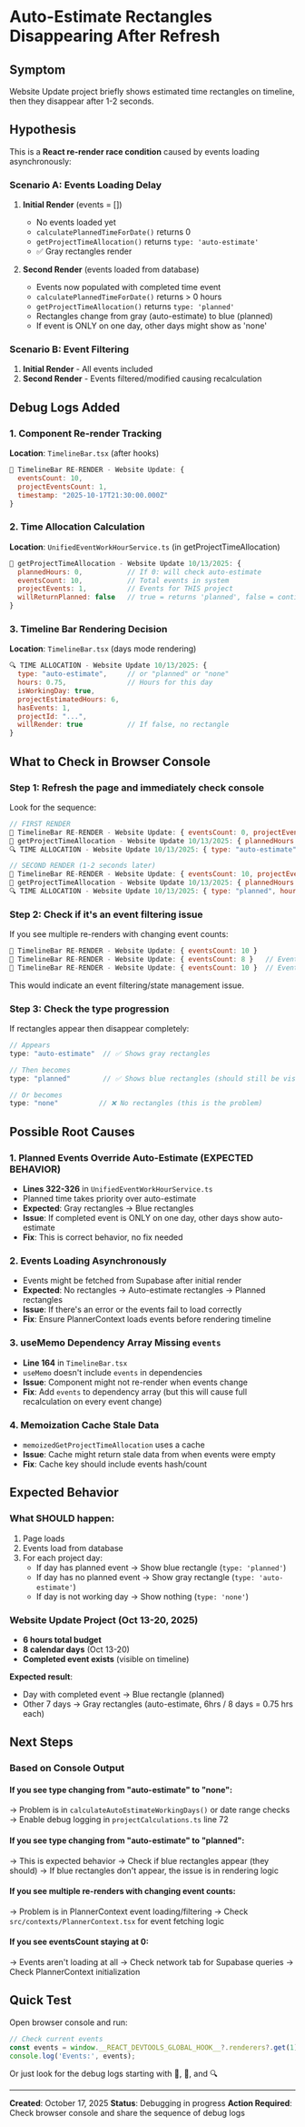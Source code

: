 # Auto-Estimate Rectangles Disappearing After Refresh

## Symptom
Website Update project briefly shows estimated time rectangles on timeline, then they disappear after 1-2 seconds.

## Hypothesis
This is a **React re-render race condition** caused by events loading asynchronously:

### Scenario A: Events Loading Delay
1. **Initial Render** (events = [])
   - No events loaded yet
   - `calculatePlannedTimeForDate()` returns 0
   - `getProjectTimeAllocation()` returns `type: 'auto-estimate'`
   - ✅ Gray rectangles render

2. **Second Render** (events loaded from database)
   - Events now populated with completed time event
   - `calculatePlannedTimeForDate()` returns > 0 hours
   - `getProjectTimeAllocation()` returns `type: 'planned'`
   - Rectangles change from gray (auto-estimate) to blue (planned)
   - If event is ONLY on one day, other days might show as 'none'

### Scenario B: Event Filtering
1. **Initial Render** - All events included
2. **Second Render** - Events filtered/modified causing recalculation

## Debug Logs Added

### 1. Component Re-render Tracking
**Location**: `TimelineBar.tsx` (after hooks)
```javascript
🔄 TimelineBar RE-RENDER - Website Update: {
  eventsCount: 10,
  projectEventsCount: 1,
  timestamp: "2025-10-17T21:30:00.000Z"
}
```

### 2. Time Allocation Calculation
**Location**: `UnifiedEventWorkHourService.ts` (in getProjectTimeAllocation)
```javascript
🔧 getProjectTimeAllocation - Website Update 10/13/2025: {
  plannedHours: 0,           // If 0: will check auto-estimate
  eventsCount: 10,           // Total events in system
  projectEvents: 1,          // Events for THIS project
  willReturnPlanned: false   // true = returns 'planned', false = continues to auto-estimate
}
```

### 3. Timeline Bar Rendering Decision
**Location**: `TimelineBar.tsx` (days mode rendering)
```javascript
🔍 TIME ALLOCATION - Website Update 10/13/2025: {
  type: "auto-estimate",     // or "planned" or "none"
  hours: 0.75,               // Hours for this day
  isWorkingDay: true,
  projectEstimatedHours: 6,
  hasEvents: 1,
  projectId: "...",
  willRender: true           // If false, no rectangle
}
```

## What to Check in Browser Console

### Step 1: Refresh the page and immediately check console

Look for the sequence:
```javascript
// FIRST RENDER
🔄 TimelineBar RE-RENDER - Website Update: { eventsCount: 0, projectEventsCount: 0 }
🔧 getProjectTimeAllocation - Website Update 10/13/2025: { plannedHours: 0, willReturnPlanned: false }
🔍 TIME ALLOCATION - Website Update 10/13/2025: { type: "auto-estimate", hours: 0.75, willRender: true }

// SECOND RENDER (1-2 seconds later)
🔄 TimelineBar RE-RENDER - Website Update: { eventsCount: 10, projectEventsCount: 1 }
🔧 getProjectTimeAllocation - Website Update 10/13/2025: { plannedHours: 2.5, willReturnPlanned: true }
🔍 TIME ALLOCATION - Website Update 10/13/2025: { type: "planned", hours: 2.5, willRender: true }
```

### Step 2: Check if it's an event filtering issue

If you see multiple re-renders with changing event counts:
```javascript
🔄 TimelineBar RE-RENDER - Website Update: { eventsCount: 10 }
🔄 TimelineBar RE-RENDER - Website Update: { eventsCount: 8 }   // Events removed
🔄 TimelineBar RE-RENDER - Website Update: { eventsCount: 10 }  // Events restored
```

This would indicate an event filtering/state management issue.

### Step 3: Check the type progression

If rectangles appear then disappear completely:
```javascript
// Appears
type: "auto-estimate"  // ✅ Shows gray rectangles

// Then becomes
type: "planned"        // ✅ Shows blue rectangles (should still be visible!)

// Or becomes
type: "none"          // ❌ No rectangles (this is the problem)
```

## Possible Root Causes

### 1. Planned Events Override Auto-Estimate (EXPECTED BEHAVIOR)
- **Lines 322-326** in `UnifiedEventWorkHourService.ts`
- Planned time takes priority over auto-estimate
- **Expected**: Gray rectangles → Blue rectangles
- **Issue**: If completed event is ONLY on one day, other days show auto-estimate
- **Fix**: This is correct behavior, no fix needed

### 2. Events Loading Asynchronously
- Events might be fetched from Supabase after initial render
- **Expected**: No rectangles → Auto-estimate rectangles → Planned rectangles
- **Issue**: If there's an error or the events fail to load correctly
- **Fix**: Ensure PlannerContext loads events before rendering timeline

### 3. useMemo Dependency Array Missing `events`
- **Line 164** in `TimelineBar.tsx`
- `useMemo` doesn't include `events` in dependencies
- **Issue**: Component might not re-render when events change
- **Fix**: Add `events` to dependency array (but this will cause full recalculation on every event change)

### 4. Memoization Cache Stale Data
- `memoizedGetProjectTimeAllocation` uses a cache
- **Issue**: Cache might return stale data from when events were empty
- **Fix**: Cache key should include events hash/count

## Expected Behavior

### What SHOULD happen:
1. Page loads
2. Events load from database
3. For each project day:
   - If day has planned event → Show blue rectangle (`type: 'planned'`)
   - If day has no planned event → Show gray rectangle (`type: 'auto-estimate'`)
   - If day is not working day → Show nothing (`type: 'none'`)

### Website Update Project (Oct 13-20, 2025)
- **6 hours total budget**
- **8 calendar days** (Oct 13-20)
- **Completed event exists** (visible on timeline)

**Expected result**:
- Day with completed event → Blue rectangle (planned)
- Other 7 days → Gray rectangles (auto-estimate, 6hrs / 8 days = 0.75 hrs each)

## Next Steps

### Based on Console Output

#### If you see type changing from "auto-estimate" to "none":
→ Problem is in `calculateAutoEstimateWorkingDays()` or date range checks
→ Enable debug logging in `projectCalculations.ts` line 72

#### If you see type changing from "auto-estimate" to "planned":
→ This is expected behavior
→ Check if blue rectangles appear (they should)
→ If blue rectangles don't appear, the issue is in rendering logic

#### If you see multiple re-renders with changing event counts:
→ Problem is in PlannerContext event loading/filtering
→ Check `src/contexts/PlannerContext.tsx` for event fetching logic

#### If you see eventsCount staying at 0:
→ Events aren't loading at all
→ Check network tab for Supabase queries
→ Check PlannerContext initialization

## Quick Test

Open browser console and run:
```javascript
// Check current events
const events = window.__REACT_DEVTOOLS_GLOBAL_HOOK__?.renderers?.get(1)?.getCurrentFiber?.()?.return?.memoizedState?.events;
console.log('Events:', events);
```

Or just look for the debug logs starting with 🔄, 🔧, and 🔍

---

**Created**: October 17, 2025
**Status**: Debugging in progress
**Action Required**: Check browser console and share the sequence of debug logs
